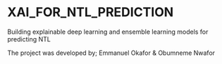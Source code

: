 # XAI_FOR_NTL_PREDICTION
Building  explainable  deep learning  and  ensemble  learning  models  for  predicting NTL

The project was developed  by;
Emmanuel Okafor &
Obumneme Nwafor
